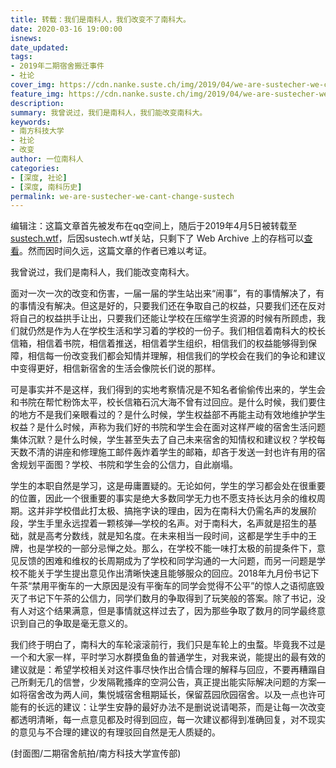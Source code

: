 ```yaml
---
title: 转载：我们是南科人，我们改变不了南科大。
date: 2020-03-16 19:00:00
isnews: 
date_updated:
tags:
- 2019年二期宿舍搬迁事件
- 社论
cover_img: https://cdn.nanke.suste.ch/img/2019/04/we-are-sustecher-we-cant-change-sustech-scale.jpg
feature_img: https://cdn.nanke.suste.ch/img/2019/04/we-are-sustecher-we-cant-change-sustech-bg-scale.jpg
description:
summary: 我曾说过，我们是南科人，我们能改变南科大。
keywords:
- 南方科技大学
- 社论
- 改变
author: 一位南科人
categories:
- [深度, 社论]
- [深度, 南科历史]
permalink: we-are-sustecher-we-cant-change-sustech
---
```

编辑注：这篇文章首先被发布在qq空间上，随后于2019年4月5日被转载至[sustech.wtf](https://sustech.wtf)，后因sustech.wtf关站，只剩下了 Web Archive 上的存档可以[查看](https://web.archive.org/web/20190405160630/https://www.sustech.wtf/xin-qin-shi-ban-qian-wen-ti/wo-men-shi-nan-ke-ren-wo-men-gai-bian-bu-le-nan-ke-da)。然而因时间久远，这篇文章的作者已难以考证。

 我曾说过，我们是南科人，我们能改变南科大。

 面对一次一次的改变和伤害，一届一届的学生站出来“闹事”，有的事情解决了，有的事情没有解决。但这是好的，只要我们还在争取自己的权益，只要我们还在反对将自己的权益拱手让出，只要我们还能让学校在压缩学生资源的时候有所顾虑，我们就仍然是作为人在学校生活和学习着的学校的一份子。我们相信着南科大的校长信箱，相信着书院，相信着推送，相信着学生组织，相信我们的权益能够得到保障，相信每一份改变我们都会知情并理解，相信我们的学校会在我们的争论和建议中变得更好，相信新宿舍的生活会像院长们说的那样。

 可是事实并不是这样，我们得到的实地考察情况是不知名者偷偷传出来的，学生会和书院在帮忙粉饰太平，校长信箱石沉大海不曾有过回应。是什么时候，我们要住的地方不是我们亲眼看过的？是什么时候，学生权益部不再能主动有效地维护学生权益？是什么时候，声称为我们好的书院和学生会在面对这样严峻的宿舍生活问题集体沉默？是什么时候，学生甚至失去了自己未来宿舍的知情权和建议权？学校每天数不清的讲座和修理施工邮件轰炸着学生的邮箱，却吝于发送一封也许有用的宿舍规划平面图？学校、书院和学生会的公信力，自此崩塌。

 学生的本职自然是学习，这是毋庸置疑的。无论如何，学生的学习都会处在很重要的位置，因此一个很重要的事实是绝大多数同学无力也不愿支持长达月余的维权周期。这并非学校借此打太极、搞拖字诀的理由，因为在南科大仍需名声的发展阶段，学生手里永远捏着一颗核弹—学校的名声。对于南科大，名声就是招生的基础，就是高考分数线，就是知名度。在未来相当一段时间，这都是学生手中的王牌，也是学校的一部分忌惮之处。那么，在学校不能一味打太极的前提条件下，意见反馈的困难和维权的长周期成为了学校和同学沟通的一大问题，而另一问题是学校不能关于学生提出意见作出清晰快速且能够服众的回应。2018年九月份书记下午茶“禁用平衡车的一大原因是没有平衡车的同学会觉得不公平”的惊人之语彻底毁灭了书记下午茶的公信力，同学们数月的争取得到了玩笑般的答案。除了书记，没有人对这个结果满意，但是事情就这样过去了，因为那些争取了数月的同学最终意识到自己的争取是毫无意义的。

 我们终于明白了，南科大的车轮滚滚前行，我们只是车轮上的虫蝥。毕竟我不过是一个和大家一样，平时学习水群摸鱼鱼的普通学生，对我来说，能提出的最有效的建议就是：希望学校相关对这件事尽快作出合情合理的解释与回应，不要再糟蹋自己所剩无几的信誉，少发隔靴搔痒的空洞公告，真正提出能实际解决问题的方案—如将宿舍改为两人间，集悦城宿舍租期延长，保留荔园欣园宿舍。以及一点也许可能有的长远的建议：让学生安静的最好办法不是删说说请喝茶，而是让每一次改变都透明清晰，每一点意见都及时得到回应，每一次建议都得到准确回复，对不现实的意见与不合理的建议的有理驳回自然是无人质疑的。

 (封面图/二期宿舍航拍/南方科技大学宣传部)
